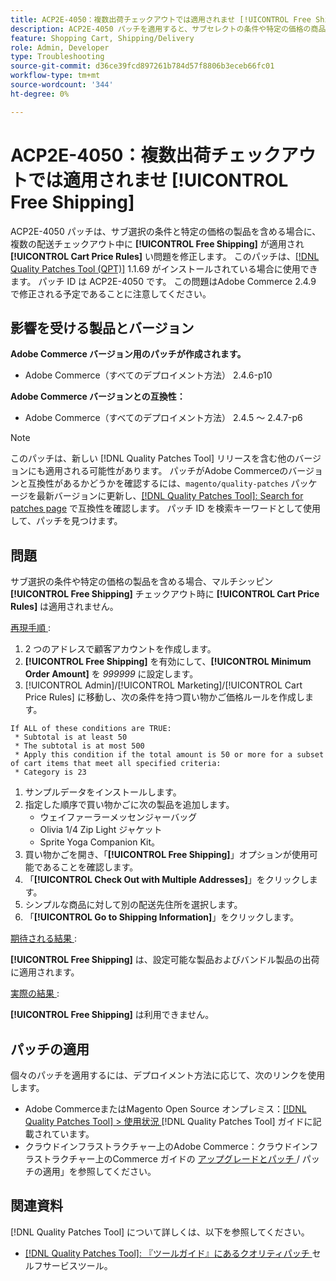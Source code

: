 ```yaml
---
title: ACP2E-4050：複数出荷チェックアウトでは適用されませ [!UICONTROL Free Shipping]
description: ACP2E-4050 パッチを適用すると、サブセレクトの条件や特定の価格の商品を含める場合に、複数アドレスのチェックアウト中に [!UICONTROL Free Shipping] が適用されないAdobe Commerceの問題 [!UICONTROL Cart Price Rules] 修正できます。
feature: Shopping Cart, Shipping/Delivery
role: Admin, Developer
type: Troubleshooting
source-git-commit: d36ce39fcd897261b784d57f8806b3eceb66fc01
workflow-type: tm+mt
source-wordcount: '344'
ht-degree: 0%

---
```



# ACP2E-4050：複数出荷チェックアウトでは適用されませ **[!UICONTROL Free Shipping]**

ACP2E-4050 パッチは、サブ選択の条件と特定の価格の製品を含める場合に、複数の配送チェックアウト中に **[!UICONTROL Free Shipping]** が適用され **[!UICONTROL Cart Price Rules]** い問題を修正します。 このパッチは、[[!DNL Quality Patches Tool (QPT)]](/help/tools/quality-patches-tool/quality-patches-tool-to-self-serve-quality-patches.md) 1.1.69 がインストールされている場合に使用できます。 パッチ ID は ACP2E-4050 です。 この問題はAdobe Commerce 2.4.9 で修正される予定であることに注意してください。

## 影響を受ける製品とバージョン

**Adobe Commerce バージョン用のパッチが作成されます。**

* Adobe Commerce（すべてのデプロイメント方法） 2.4.6-p10

**Adobe Commerce バージョンとの互換性：**

* Adobe Commerce（すべてのデプロイメント方法） 2.4.5 ～ 2.4.7-p6

>[!NOTE]
>
>このパッチは、新しい [!DNL Quality Patches Tool] リリースを含む他のバージョンにも適用される可能性があります。 パッチがAdobe Commerceのバージョンと互換性があるかどうかを確認するには、`magento/quality-patches` パッケージを最新バージョンに更新し、[[!DNL Quality Patches Tool]: Search for patches page](https://experienceleague.adobe.com/tools/commerce-quality-patches/index.html?lang=ja) で互換性を確認します。 パッチ ID を検索キーワードとして使用して、パッチを見つけます。

## 問題

サブ選択の条件や特定の価格の製品を含める場合、マルチシッピン **[!UICONTROL Free Shipping]** チェックアウト時に **[!UICONTROL Cart Price Rules]** は適用されません。

<u> 再現手順 </u>:

1. 2 つのアドレスで顧客アカウントを作成します。
1. **[!UICONTROL Free Shipping]** を有効にして、**[!UICONTROL Minimum Order Amount]** を *999999* に設定します。
1. [!UICONTROL Admin]/[!UICONTROL Marketing]/[!UICONTROL Cart Price Rules] に移動し、次の条件を持つ買い物かご価格ルールを作成します。

```
If ALL of these conditions are TRUE:
 * Subtotal is at least 50
 * The subtotal is at most 500
 * Apply this condition if the total amount is 50 or more for a subset of cart items that meet all specified criteria:
 * Category is 23
```

1. サンプルデータをインストールします。
1. 指定した順序で買い物かごに次の製品を追加します。
   * ウェイファーラーメッセンジャーバッグ
   * Olivia 1/4 Zip Light ジャケット
   * Sprite Yoga Companion Kit。
1. 買い物かごを開き、「**[!UICONTROL Free Shipping]**」オプションが使用可能であることを確認します。
1. 「**[!UICONTROL Check Out with Multiple Addresses]**」をクリックします。
1. シンプルな商品に対して別の配送先住所を選択します。
1. 「**[!UICONTROL Go to Shipping Information]**」をクリックします。

<u> 期待される結果 </u>:

**[!UICONTROL Free Shipping]** は、設定可能な製品およびバンドル製品の出荷に適用されます。

<u> 実際の結果 </u>:

**[!UICONTROL Free Shipping]** は利用できません。

## パッチの適用

個々のパッチを適用するには、デプロイメント方法に応じて、次のリンクを使用します。

* Adobe CommerceまたはMagento Open Source オンプレミス：[[!DNL Quality Patches Tool] > 使用状況 ](/help/tools/quality-patches-tool/usage.md) [!DNL Quality Patches Tool] ガイドに記載されています。
* クラウドインフラストラクチャー上のAdobe Commerce：クラウドインフラストラクチャー上のCommerce ガイドの [ アップグレードとパッチ ](https://experienceleague.adobe.com/docs/commerce-cloud-service/user-guide/develop/upgrade/apply-patches.html?lang=ja)/ パッチの適用」を参照してください。

## 関連資料

[!DNL Quality Patches Tool] について詳しくは、以下を参照してください。

* [[!DNL Quality Patches Tool]: 『ツールガイド』にあるクオリティパッチ ](/help/tools/quality-patches-tool/quality-patches-tool-to-self-serve-quality-patches.md) セルフサービスツール。

